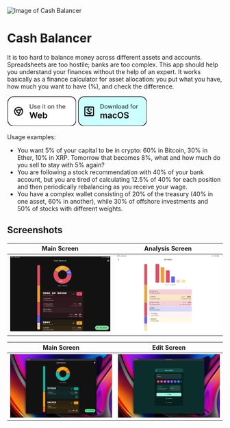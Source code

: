 ![Image of Cash Balancer](logo.png)

# Cash Balancer

It is too hard to balance money across different assets and accounts. Spreadsheets are too hostile; banks are too
complex. This app should help you understand your finances without the help of an expert. It works basically as a
finance calculator for asset allocation: you put what you have, how much you want to have (%), and check the difference.

<a href="https://bernaferrari.github.io/CashBalancer"><img src="assets/try_web.png" height="70"/></a> <a href="https://github.com/bernaferrari/cash_balancer/releases"><img src="assets/try_macOS.png" height="70"/></a>

Usage examples:

- You want 5% of your capital to be in crypto: 60% in Bitcoin, 30% in Ether, 10% in XRP. Tomorrow that becomes 8%, what
  and how much do you sell to stay with 5% again?
- You are following a stock recommendation with 40% of your bank account, but you are tired of calculating 12.5% of 40%
  for each position and then periodically rebalancing as you receive your wage.
- You have a complex wallet consisting of 20% of the treasury (40% in one asset, 60% in another), while 30% of offshore
  investments and 50% of stocks with different weights.

## Screenshots

| Main Screen | Analysis Screen |
|:-:|:-:|
| ![iPad Main Screen](assets/screen_ipad_main.png?raw=true) | ![Analysis Screen](assets/screen_ipad_analysis.png?raw=true) |

| Main Screen | Edit Screen |
|:-:|:-:|
| ![MacOS Main Screen](assets/screen_macos_main.png?raw=true) | ![Analysis Screen](assets/screen_macos_edit.png?raw=true) |

